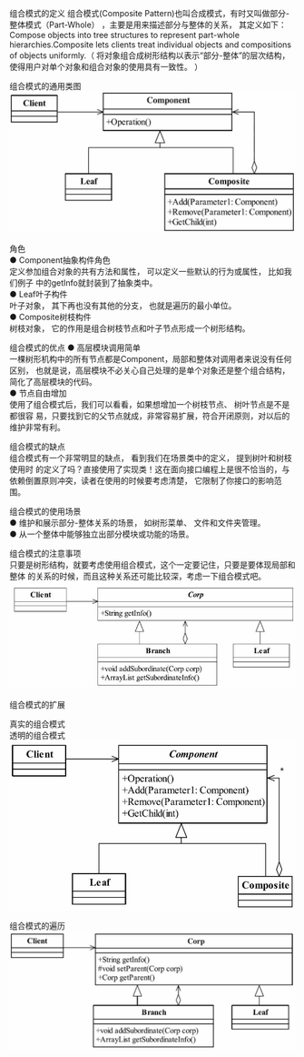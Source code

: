 组合模式的定义
组合模式(Composite Pattern)也叫合成模式，有时又叫做部分-整体模式（Part-Whole） ，主要是用来描述部分与整体的关系， 其定义如下：Compose objects into tree structures to represent part-whole hierarchies.Composite lets clients
treat individual objects and compositions of objects uniformly.（ 将对象组合成树形结构以表示“部分-整体”的层次结构，使得用户对单个对象和组合对象的使用具有一致性。 ）


组合模式的通用类图
![](./组合模式通用类图.png)


角色  
● Component抽象构件角色   
定义参加组合对象的共有方法和属性， 可以定义一些默认的行为或属性， 比如我们例子
中的getInfo就封装到了抽象类中。  
● Leaf叶子构件   
叶子对象， 其下再也没有其他的分支， 也就是遍历的最小单位。  
● Composite树枝构件  
树枝对象， 它的作用是组合树枝节点和叶子节点形成一个树形结构。  


组合模式的优点 
● 高层模块调用简单    
一棵树形机构中的所有节点都是Component，局部和整体对调用者来说没有任何区别，
也就是说，高层模块不必关心自己处理的是单个对象还是整个组合结构，简化了高层模块的代码。  
● 节点自由增加  
使用了组合模式后，我们可以看看，如果想增加一个树枝节点、 树叶节点是不是都很容
易，只要找到它的父节点就成，非常容易扩展，符合开闭原则，对以后的维护非常有利。


组合模式的缺点  
组合模式有一个非常明显的缺点， 看到我们在场景类中的定义， 提到树叶和树枝使用时
的定义了吗？直接使用了实现类！这在面向接口编程上是很不恰当的，与依赖倒置原则冲突，读者在使用的时候要考虑清楚， 它限制了你接口的影响范围。  

组合模式的使用场景  
● 维护和展示部分-整体关系的场景， 如树形菜单、 文件和文件夹管理。  
● 从一个整体中能够独立出部分模块或功能的场景。  


组合模式的注意事项  
只要是树形结构，就要考虑使用组合模式，这个一定要记住，只要是要体现局部和整体
的关系的时候，而且这种关系还可能比较深，考虑一下组合模式吧。  
![](精简的类图.png)

组合模式的扩展   

真实的组合模式   
透明的组合模式   
![](透明模式的通用类图.png)

组合模式的遍历  
![](./增加父查询的类图.png)



